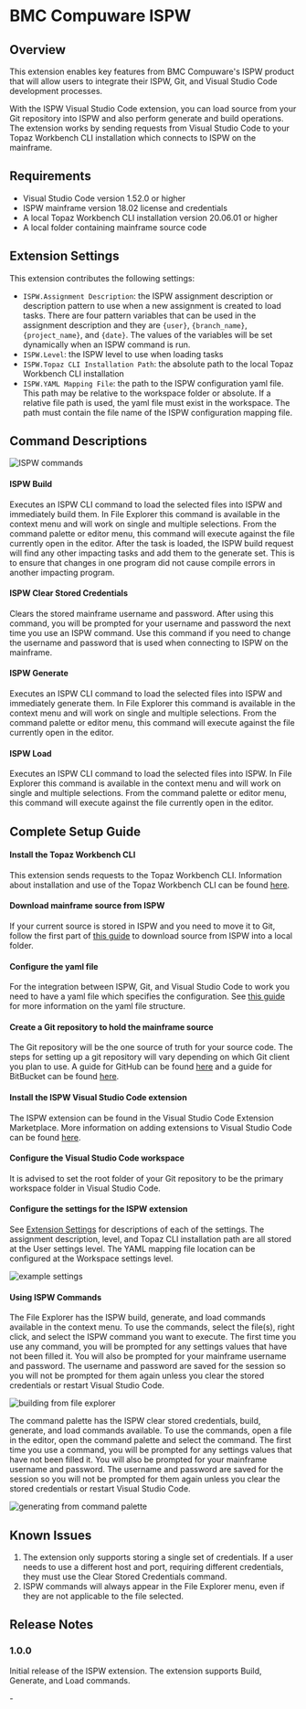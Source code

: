 # BMC Compuware ISPW

## Overview

This extension enables key features from BMC Compuware's ISPW product that will allow users to integrate their ISPW, Git, and Visual Studio Code development processes.

With the ISPW Visual Studio Code extension, you can load source from your Git repository into ISPW and also perform generate and build operations. The extension works by sending requests from Visual Studio Code to your Topaz Workbench CLI installation which connects to ISPW on the mainframe.

## Requirements

- Visual Studio Code version 1.52.0 or higher
- ISPW mainframe version 18.02 license and credentials
- A local Topaz Workbench CLI installation version 20.06.01 or higher
- A local folder containing mainframe source code

## Extension Settings

This extension contributes the following settings:

- `ISPW.Assignment Description`: the ISPW assignment description or description pattern to use when a new assignment is created to load tasks. There are four pattern variables that can be used in the assignment description and they are `{user}`, `{branch_name}`, `{project_name}`, and `{date}`. The values of the variables will be set dynamically when an ISPW command is run.
- `ISPW.Level`: the ISPW level to use when loading tasks
- `ISPW.Topaz CLI Installation Path`: the absolute path to the local Topaz Workbench CLI installation
- `ISPW.YAML Mapping File`: the path to the ISPW configuration yaml file. This path may be relative to the workspace folder or absolute. If a relative file path is used, the yaml file must exist in the workspace. The path must contain the file name of the ISPW configuration mapping file.

## Command Descriptions

![ISPW commands](ispw/media/ISPW-commands.png)

#### ISPW Build

Executes an ISPW CLI command to load the selected files into ISPW and immediately build them. In File Explorer this command is available in the context menu and will work on single and multiple selections. From the command palette or editor menu, this command will execute against the file currently open in the editor. After the task is loaded, the ISPW build request will find any other impacting tasks and add them to the generate set. This is to ensure that changes in one program did not cause compile errors in another impacting program.

#### ISPW Clear Stored Credentials

Clears the stored mainframe username and password. After using this command, you will be prompted for your username and password the next time you use an ISPW command. Use this command if you need to change the username and password that is used when connecting to ISPW on the mainframe.

#### ISPW Generate

Executes an ISPW CLI command to load the selected files into ISPW and immediately generate them. In File Explorer this command is available in the context menu and will work on single and multiple selections. From the command palette or editor menu, this command will execute against the file currently open in the editor.

#### ISPW Load

Executes an ISPW CLI command to load the selected files into ISPW. In File Explorer this command is available in the context menu and will work on single and multiple selections. From the command palette or editor menu, this command will execute against the file currently open in the editor.

## Complete Setup Guide

#### Install the Topaz Workbench CLI

This extension sends requests to the Topaz Workbench CLI. Information about installation and use of the Topaz Workbench CLI can be found [here](https://devops.api.compuware.com/apis/topaz_cli.html#workspace).

#### Download mainframe source from ISPW

If your current source is stored in ISPW and you need to move it to Git, follow the first part of [this guide](https://devops.api.compuware.com/guidelines/ispw/GIT_to_ISPW_Integration_Tutorial.html#set-up-a-git-project-with-the-source-yaml-file-and-jenkinsfile-and-set-up-a-jenkins-multibranch-pipeline-2) to download source from ISPW into a local folder.

#### Configure the yaml file

For the integration between ISPW, Git, and Visual Studio Code to work you need to have a yaml file which specifies the configuration. See [this guide](https://devops.api.compuware.com/guidelines/ispw/Git%20to%20ISPW%20Integration%20-%20The%20ISPW%20YAML%20Configuration%20File.html#git-to-ispw-integration-the-ispw-yaml-configuration-file) for more information on the yaml file structure.

#### Create a Git repository to hold the mainframe source

The Git repository will be the one source of truth for your source code. The steps for setting up a git repository will vary depending on which Git client you plan to use. A guide for GitHub can be found [here](https://docs.github.com/en/github/importing-your-projects-to-github/adding-an-existing-project-to-github-using-the-command-line) and a guide for BitBucket can be found [here](https://www.atlassian.com/git/tutorials/setting-up-a-repository).

#### Install the ISPW Visual Studio Code extension

The ISPW extension can be found in the Visual Studio Code Extension Marketplace. More information on adding extensions to Visual Studio Code can be found [here](https://code.visualstudio.com/docs/introvideos/extend).

#### Configure the Visual Studio Code workspace

It is advised to set the root folder of your Git repository to be the primary workspace folder in Visual Studio Code.

#### Configure the settings for the ISPW extension

See [Extension Settings](#extension-settings) for descriptions of each of the settings. The assignment description, level, and Topaz CLI installation path are all stored at the User settings level. The YAML mapping file location can be configured at the Workspace settings level.

![example settings](ispw/media/example-settings.png)

#### Using ISPW Commands

The File Explorer has the ISPW build, generate, and load commands available in the context menu. To use the commands, select the file(s), right click, and select the ISPW command you want to execute. The first time you use any command, you will be prompted for any settings values that have not been filled it. You will also be prompted for your mainframe username and password. The username and password are saved for the session so you will not be prompted for them again unless you clear the stored credentials or restart Visual Studio Code.

![building from file explorer](ispw/media/file-explorer-action.gif)

The command palette has the ISPW clear stored credentials, build, generate, and load commands available. To use the commands, open a file in the editor, open the command palette and select the command. The first time you use a command, you will be prompted for any settings values that have not been filled it. You will also be prompted for your mainframe username and password. The username and password are saved for the session so you will not be prompted for them again unless you clear the stored credentials or restart Visual Studio Code.

![generating from command palette](ispw/media/command-palette-action.gif)

## Known Issues

1. The extension only supports storing a single set of credentials. If a user needs to use a different host and port, requiring different credentials, they must use the Clear Stored Credentials command.
2. ISPW commands will always appear in the File Explorer menu, even if they are not applicable to the file selected.

## Release Notes

### 1.0.0

Initial release of the ISPW extension. The extension supports Build, Generate, and Load commands.

[//]: # " Visual Studio Code's Markdown Support : http://code.visualstudio.com/docs/languages/markdown"
[//]: # "Markdown Syntax Reference: https://help.github.com/articles/markdown-basics/"

\-
